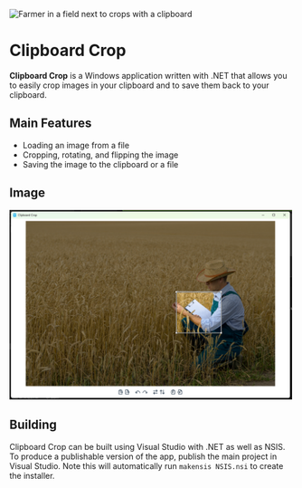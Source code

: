 ![Farmer in a field next to crops with a clipboard](images/farmer.jpg)
# Clipboard Crop

**Clipboard Crop** is a Windows application written with .NET that allows you to easily crop images in your clipboard and to save them back to your clipboard.

## Main Features
* Loading an image from a file
* Cropping, rotating, and flipping the image
* Saving the image to the clipboard or a file

## Image
[<img src="images/demo.png" width="500">](images/demo.png)

## Building
Clipboard Crop can be built using Visual Studio with .NET as well as NSIS. To produce a publishable version of the app, publish the main project in Visual Studio. Note this will automatically run `makensis NSIS.nsi` to create the installer.

